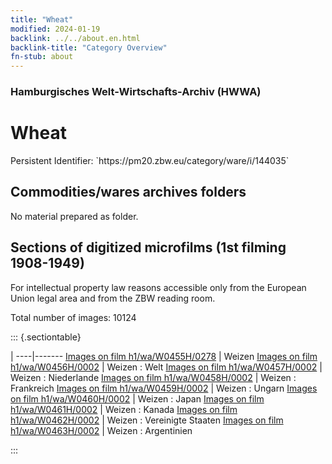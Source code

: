 ```yaml
---
title: "Wheat"
modified: 2024-01-19
backlink: ../../about.en.html
backlink-title: "Category Overview"
fn-stub: about
---
```


### Hamburgisches Welt-Wirtschafts-Archiv (HWWA)

# Wheat

<div class="hint">Persistent Identifier: `https://pm20.zbw.eu/category/ware/i/144035`</div>







## Commodities/wares archives folders





No material prepared as folder.



<a id="filmsections" />

## Sections of digitized microfilms (1st filming 1908-1949)

<p>For intellectual property law reasons accessible only from the European Union legal area and from the ZBW reading room.</p>



<p>Total number of images: 10124</p>




::: {.sectiontable}

 | 
----|-------
<a class="btn" href="https://pm20.zbw.eu/film/h1/wa/W0455H/0278" rel="nofollow">Images on film h1/wa/W0455H/0278</a> | Weizen
<a class="btn" href="https://pm20.zbw.eu/film/h1/wa/W0456H/0002" rel="nofollow">Images on film h1/wa/W0456H/0002</a> | Weizen : Welt
<a class="btn" href="https://pm20.zbw.eu/film/h1/wa/W0457H/0002" rel="nofollow">Images on film h1/wa/W0457H/0002</a> | Weizen : Niederlande
<a class="btn" href="https://pm20.zbw.eu/film/h1/wa/W0458H/0002" rel="nofollow">Images on film h1/wa/W0458H/0002</a> | Weizen : Frankreich
<a class="btn" href="https://pm20.zbw.eu/film/h1/wa/W0459H/0002" rel="nofollow">Images on film h1/wa/W0459H/0002</a> | Weizen : Ungarn
<a class="btn" href="https://pm20.zbw.eu/film/h1/wa/W0460H/0002" rel="nofollow">Images on film h1/wa/W0460H/0002</a> | Weizen : Japan
<a class="btn" href="https://pm20.zbw.eu/film/h1/wa/W0461H/0002" rel="nofollow">Images on film h1/wa/W0461H/0002</a> | Weizen : Kanada
<a class="btn" href="https://pm20.zbw.eu/film/h1/wa/W0462H/0002" rel="nofollow">Images on film h1/wa/W0462H/0002</a> | Weizen : Vereinigte Staaten
<a class="btn" href="https://pm20.zbw.eu/film/h1/wa/W0463H/0002" rel="nofollow">Images on film h1/wa/W0463H/0002</a> | Weizen : Argentinien


:::
















